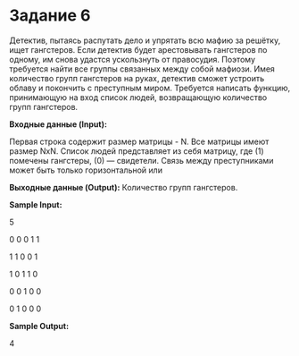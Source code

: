 # Задание 6

Детектив, пытаясь распутать дело и упрятать всю мафию за решётку, ищет гангстеров. Если детектив будет арестовывать гангстеров по одному, им снова удастся ускользнуть от правосудия. Поэтому требуется найти все группы связанных между собой мафиози. Имея количество групп гангстеров на руках, детектив сможет устроить облаву и покончить с преступным миром. Требуется написать функцию, принимающую на вход список людей, возвращающую количество групп гангстеров.

**Входные данные (Input):** 

Первая строка содержит размер матрицы - N. Все матрицы имеют размер NxN. Список людей представляет из себя матрицу, где (1) помечены гангстеры, (0) — свидетели. Связь между преступниками может быть только горизонтальной или

**Выходные данные (Output):** 
​​​​​​​Количество групп гангстеров.

**Sample Input:**

5

0 0 0 1 1

1 1 0 0 1

1 0 1 1 0

0 0 1 0 0

0 1 0 0 0

**Sample Output:**

4
